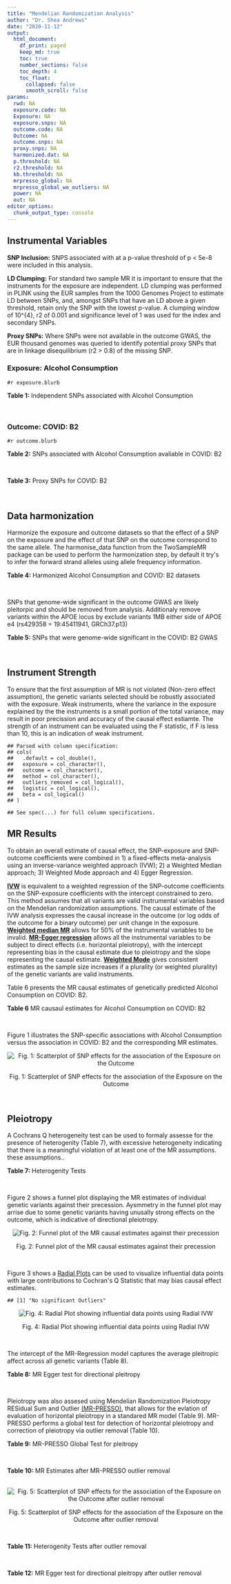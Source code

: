 ```yaml
---
title: "Mendelian Randomization Analysis"
author: "Dr. Shea Andrews"
date: "2020-11-12"
output:
  html_document:
    df_print: paged
    keep_md: true
    toc: true
    number_sections: false
    toc_depth: 4
    toc_float:
      collapsed: false
      smooth_scroll: false
params:
  rwd: NA
  exposure.code: NA
  Exposure: NA
  exposure.snps: NA
  outcome.code: NA
  Outcome: NA
  outcome.snps: NA
  proxy.snps: NA
  harmonized.dat: NA
  p.threshold: NA
  r2.threshold: NA
  kb.threshold: NA
  mrpresso_global: NA
  mrpresso_global_wo_outliers: NA
  power: NA
  out: NA
editor_options:
  chunk_output_type: console
---
```







## Instrumental Variables
**SNP Inclusion:** SNPS associated with at a p-value threshold of p < 5e-8 were included in this analysis.
<br>

**LD Clumping:** For standard two sample MR it is important to ensure that the instruments for the exposure are independent. LD clumping was performed in PLINK using the EUR samples from the 1000 Genomes Project to estimate LD between SNPs, and, amongst SNPs that have an LD above a given threshold, retain only the SNP with the lowest p-value. A clumping window of 10^{4}, r2 of 0.001 and significance level of 1 was used for the index and secondary SNPs.
<br>

**Proxy SNPs:** Where SNPs were not available in the outcome GWAS, the EUR thousand genomes was queried to identify potential proxy SNPs that are in linkage disequilibrium (r2 > 0.8) of the missing SNP.
<br>

### Exposure: Alcohol Consumption
`#r exposure.blurb`
<br>

**Table 1:** Independent SNPs associated with Alcohol Consumption
<div data-pagedtable="false">
  <script data-pagedtable-source type="application/json">
{"columns":[{"label":["SNP"],"name":[1],"type":["chr"],"align":["left"]},{"label":["CHROM"],"name":[2],"type":["dbl"],"align":["right"]},{"label":["POS"],"name":[3],"type":["dbl"],"align":["right"]},{"label":["REF"],"name":[4],"type":["chr"],"align":["left"]},{"label":["ALT"],"name":[5],"type":["chr"],"align":["left"]},{"label":["AF"],"name":[6],"type":["dbl"],"align":["right"]},{"label":["BETA"],"name":[7],"type":["dbl"],"align":["right"]},{"label":["SE"],"name":[8],"type":["dbl"],"align":["right"]},{"label":["Z"],"name":[9],"type":["dbl"],"align":["right"]},{"label":["P"],"name":[10],"type":["dbl"],"align":["right"]},{"label":["N"],"name":[11],"type":["dbl"],"align":["right"]},{"label":["TRAIT"],"name":[12],"type":["chr"],"align":["left"]}],"data":[{"1":"rs10753661","2":"1","3":"165119792","4":"G","5":"A","6":"0.7020","7":"-0.0113","8":"0.00209","9":"-5.406699","10":"4.24e-08","11":"537349","12":"drnkwk"},{"1":"rs28680958","2":"1","3":"173848808","4":"G","5":"A","6":"0.2300","7":"-0.0136","8":"0.00237","9":"-5.738397","10":"9.78e-09","11":"537349","12":"drnkwk"},{"1":"rs1260326","2":"2","3":"27730940","4":"T","5":"C","6":"0.5950","7":"0.0233","8":"0.00196","9":"11.887755","10":"3.33e-33","11":"537349","12":"drnkwk"},{"1":"rs62135521","2":"2","3":"44296002","4":"G","5":"T","6":"0.0378","7":"-0.0272","8":"0.00470","9":"-5.787234","10":"9.91e-09","11":"537349","12":"drnkwk"},{"1":"rs528301","2":"2","3":"45154908","4":"G","5":"A","6":"0.6050","7":"0.0156","8":"0.00195","9":"8.000000","10":"1.25e-15","11":"537349","12":"drnkwk"},{"1":"rs6739804","2":"2","3":"63269604","4":"T","5":"C","6":"0.6600","7":"-0.0129","8":"0.00208","9":"-6.201923","10":"4.72e-10","11":"537349","12":"drnkwk"},{"1":"rs4233567","2":"2","3":"144272376","4":"C","5":"T","6":"0.3400","7":"-0.0130","8":"0.00208","9":"-6.250000","10":"3.83e-10","11":"537349","12":"drnkwk"},{"1":"rs28732378","2":"3","3":"85403892","4":"A","5":"G","6":"0.7290","7":"-0.0163","8":"0.00217","9":"-7.511521","10":"2.24e-14","11":"537349","12":"drnkwk"},{"1":"rs28712821","2":"4","3":"39413780","4":"G","5":"A","6":"0.5940","7":"0.0284","8":"0.00199","9":"14.271357","10":"1.10e-46","11":"537349","12":"drnkwk"},{"1":"rs16854020","2":"4","3":"42117559","4":"G","5":"A","6":"0.1270","7":"0.0180","8":"0.00289","9":"6.228374","10":"4.82e-10","11":"537349","12":"drnkwk"},{"1":"rs1229984","2":"4","3":"100239319","4":"T","5":"C","6":"0.9530","7":"0.2090","8":"0.00673","9":"31.054978","10":"1.60e-203","11":"537349","12":"drnkwk"},{"1":"rs78234152","2":"4","3":"100279889","4":"G","5":"A","6":"0.0986","7":"0.0275","8":"0.00306","9":"8.986928","10":"2.18e-19","11":"537349","12":"drnkwk"},{"1":"rs13107325","2":"4","3":"103188709","4":"C","5":"T","6":"0.0654","7":"-0.0369","8":"0.00395","9":"-9.341772","10":"1.23e-20","11":"537349","12":"drnkwk"},{"1":"rs331939","2":"4","3":"143654889","4":"G","5":"A","6":"0.3390","7":"-0.0118","8":"0.00202","9":"-5.841584","10":"4.50e-09","11":"537349","12":"drnkwk"},{"1":"rs4916723","2":"5","3":"87854395","4":"A","5":"C","6":"0.4040","7":"-0.0115","8":"0.00199","9":"-5.778894","10":"8.07e-09","11":"537349","12":"drnkwk"},{"1":"rs55872084","2":"5","3":"155902003","4":"G","5":"T","6":"0.2180","7":"0.0129","8":"0.00228","9":"5.657895","10":"1.98e-08","11":"537349","12":"drnkwk"},{"1":"rs10085696","2":"7","3":"69783020","4":"A","5":"G","6":"0.2010","7":"-0.0160","8":"0.00249","9":"-6.425703","10":"1.24e-10","11":"537349","12":"drnkwk"},{"1":"rs2299409","2":"7","3":"103812171","4":"G","5":"A","6":"0.4930","7":"-0.0104","8":"0.00192","9":"-5.416667","10":"4.80e-08","11":"537349","12":"drnkwk"},{"1":"rs6951574","2":"7","3":"153489744","4":"T","5":"C","6":"0.4590","7":"0.0135","8":"0.00205","9":"6.585366","10":"4.44e-11","11":"537349","12":"drnkwk"},{"1":"rs28601761","2":"8","3":"126500031","4":"C","5":"G","6":"0.4050","7":"0.0116","8":"0.00201","9":"5.771144","10":"7.60e-09","11":"537349","12":"drnkwk"},{"1":"rs55932213","2":"9","3":"108755622","4":"A","5":"G","6":"0.7010","7":"0.0129","8":"0.00230","9":"5.608696","10":"1.80e-08","11":"537349","12":"drnkwk"},{"1":"rs2049045","2":"11","3":"27694241","4":"G","5":"C","6":"0.1890","7":"-0.0137","8":"0.00251","9":"-5.458167","10":"3.97e-08","11":"537349","12":"drnkwk"},{"1":"rs4752999","2":"11","3":"47428565","4":"C","5":"T","6":"0.3210","7":"-0.0145","8":"0.00207","9":"-7.004831","10":"2.03e-12","11":"537349","12":"drnkwk"},{"1":"rs4309187","2":"11","3":"113412443","4":"A","5":"C","6":"0.6970","7":"0.0149","8":"0.00210","9":"7.095238","10":"1.37e-12","11":"537349","12":"drnkwk"},{"1":"rs17542254","2":"11","3":"113655696","4":"A","5":"G","6":"0.2510","7":"0.0131","8":"0.00214","9":"6.121495","10":"8.96e-10","11":"537349","12":"drnkwk"},{"1":"rs1387766","2":"12","3":"92081800","4":"G","5":"A","6":"0.6220","7":"-0.0108","8":"0.00198","9":"-5.454545","10":"4.79e-08","11":"537349","12":"drnkwk"},{"1":"rs34704785","2":"13","3":"68117681","4":"C","5":"T","6":"0.4120","7":"-0.0114","8":"0.00214","9":"-5.327103","10":"4.52e-08","11":"537349","12":"drnkwk"},{"1":"rs1123285","2":"14","3":"57274519","4":"C","5":"G","6":"0.3390","7":"-0.0127","8":"0.00208","9":"-6.105769","10":"1.36e-09","11":"537349","12":"drnkwk"},{"1":"rs28929474","2":"14","3":"94844947","4":"C","5":"T","6":"0.0154","7":"-0.0477","8":"0.00719","9":"-6.634214","10":"2.39e-11","11":"537349","12":"drnkwk"},{"1":"rs153106","2":"16","3":"28526897","4":"T","5":"C","6":"0.4090","7":"-0.0137","8":"0.00196","9":"-6.989796","10":"3.63e-12","11":"537349","12":"drnkwk"},{"1":"rs79616692","2":"16","3":"72338507","4":"G","5":"C","6":"0.1100","7":"0.0190","8":"0.00315","9":"6.031746","10":"2.38e-09","11":"537349","12":"drnkwk"},{"1":"rs11860773","2":"16","3":"73912503","4":"T","5":"C","6":"0.1760","7":"-0.0155","8":"0.00251","9":"-6.175299","10":"8.35e-10","11":"537349","12":"drnkwk"},{"1":"rs13332432","2":"16","3":"85721809","4":"C","5":"G","6":"0.2960","7":"0.0142","8":"0.00219","9":"6.484018","10":"5.94e-11","11":"537349","12":"drnkwk"},{"1":"rs34121753","2":"17","3":"7733833","4":"A","5":"G","6":"0.5320","7":"0.0112","8":"0.00199","9":"5.628141","10":"1.39e-08","11":"537349","12":"drnkwk"},{"1":"rs76640332","2":"17","3":"44189858","4":"G","5":"A","6":"0.2040","7":"-0.0219","8":"0.00250","9":"-8.760000","10":"1.47e-18","11":"537349","12":"drnkwk"},{"1":"rs838145","2":"19","3":"49248730","4":"G","5":"A","6":"0.5840","7":"-0.0161","8":"0.00198","9":"-8.131313","10":"3.87e-16","11":"537349","12":"drnkwk"},{"1":"rs6106989","2":"20","3":"25027630","4":"G","5":"A","6":"0.6280","7":"0.0113","8":"0.00204","9":"5.539216","10":"3.81e-08","11":"537349","12":"drnkwk"}],"options":{"columns":{"min":{},"max":[10]},"rows":{"min":[10],"max":[10]},"pages":{}}}
  </script>
</div>
<br>

### Outcome: COVID: B2
`#r outcome.blurb`
<br>

**Table 2:** SNPs associated with Alcohol Consumption avaliable in COVID: B2
<div data-pagedtable="false">
  <script data-pagedtable-source type="application/json">
{"columns":[{"label":["SNP"],"name":[1],"type":["chr"],"align":["left"]},{"label":["CHROM"],"name":[2],"type":["dbl"],"align":["right"]},{"label":["POS"],"name":[3],"type":["dbl"],"align":["right"]},{"label":["REF"],"name":[4],"type":["chr"],"align":["left"]},{"label":["ALT"],"name":[5],"type":["chr"],"align":["left"]},{"label":["AF"],"name":[6],"type":["dbl"],"align":["right"]},{"label":["BETA"],"name":[7],"type":["dbl"],"align":["right"]},{"label":["SE"],"name":[8],"type":["dbl"],"align":["right"]},{"label":["Z"],"name":[9],"type":["dbl"],"align":["right"]},{"label":["P"],"name":[10],"type":["dbl"],"align":["right"]},{"label":["N"],"name":[11],"type":["dbl"],"align":["right"]},{"label":["TRAIT"],"name":[12],"type":["chr"],"align":["left"]}],"data":[{"1":"rs10753661","2":"1","3":"165119792","4":"G","5":"A","6":"0.67090","7":"0.01429900","8":"0.028062","9":"0.50955028","10":"0.61040","11":"543388","12":"COVID:_hospitalized_vs._population__eur_wo_ukbb"},{"1":"rs28680958","2":"1","3":"173848808","4":"G","5":"A","6":"0.18820","7":"-0.03982400","8":"0.031238","9":"-1.27485755","10":"0.20240","11":"543388","12":"COVID:_hospitalized_vs._population__eur_wo_ukbb"},{"1":"rs1260326","2":"2","3":"27730940","4":"T","5":"C","6":"0.64950","7":"0.01097700","8":"0.026226","9":"0.41855411","10":"0.67560","11":"542775","12":"COVID:_hospitalized_vs._population__eur_wo_ukbb"},{"1":"rs62135521","2":"2","3":"44296002","4":"G","5":"T","6":"0.04966","7":"-0.08546300","8":"0.066128","9":"-1.29238749","10":"0.19620","11":"542775","12":"COVID:_hospitalized_vs._population__eur_wo_ukbb"},{"1":"rs528301","2":"2","3":"45154908","4":"G","5":"A","6":"0.62230","7":"-0.00534830","8":"0.033030","9":"-0.16192249","10":"0.87140","11":"533332","12":"COVID:_hospitalized_vs._population__eur_wo_ukbb"},{"1":"rs6739804","2":"2","3":"63269604","4":"T","5":"C","6":"0.67780","7":"0.01135000","8":"0.033945","9":"0.33436441","10":"0.73810","11":"533332","12":"COVID:_hospitalized_vs._population__eur_wo_ukbb"},{"1":"rs4233567","2":"2","3":"144272376","4":"C","5":"T","6":"0.34930","7":"-0.00125670","8":"0.035298","9":"-0.03560258","10":"0.97160","11":"533332","12":"COVID:_hospitalized_vs._population__eur_wo_ukbb"},{"1":"rs28732378","2":"3","3":"85403892","4":"A","5":"G","6":"0.74190","7":"0.04087400","8":"0.029218","9":"1.39893217","10":"0.16180","11":"543388","12":"COVID:_hospitalized_vs._population__eur_wo_ukbb"},{"1":"rs28712821","2":"4","3":"39413780","4":"G","5":"A","6":"0.63230","7":"0.03495900","8":"0.033975","9":"1.02896247","10":"0.30350","11":"533332","12":"COVID:_hospitalized_vs._population__eur_wo_ukbb"},{"1":"rs16854020","2":"4","3":"42117559","4":"G","5":"A","6":"0.12050","7":"0.01313000","8":"0.039154","9":"0.33534249","10":"0.73740","11":"543388","12":"COVID:_hospitalized_vs._population__eur_wo_ukbb"},{"1":"rs1229984","2":"4","3":"100239319","4":"T","5":"C","6":"0.98840","7":"0.09293200","8":"0.071095","9":"1.30715240","10":"0.19120","11":"528582","12":"COVID:_hospitalized_vs._population__eur_wo_ukbb"},{"1":"rs78234152","2":"4","3":"100279889","4":"G","5":"A","6":"0.15900","7":"0.02567700","8":"0.044175","9":"0.58125637","10":"0.56110","11":"543388","12":"COVID:_hospitalized_vs._population__eur_wo_ukbb"},{"1":"rs13107325","2":"4","3":"103188709","4":"C","5":"T","6":"0.03034","7":"0.09804400","8":"0.046205","9":"2.12193486","10":"0.03384","11":"268977","12":"COVID:_hospitalized_vs._population__eur_wo_ukbb"},{"1":"rs331939","2":"4","3":"143654889","4":"G","5":"A","6":"0.32550","7":"-0.00027916","8":"0.026773","9":"-0.01042692","10":"0.99170","11":"543388","12":"COVID:_hospitalized_vs._population__eur_wo_ukbb"},{"1":"rs4916723","2":"5","3":"87854395","4":"A","5":"C","6":"0.46490","7":"-0.08620000","8":"0.038899","9":"-2.21599527","10":"0.02669","11":"256305","12":"COVID:_hospitalized_vs._population__eur_wo_ukbb"},{"1":"rs55872084","2":"5","3":"155902003","4":"G","5":"T","6":"0.20340","7":"-0.06647800","8":"0.039825","9":"-1.66925298","10":"0.09507","11":"533332","12":"COVID:_hospitalized_vs._population__eur_wo_ukbb"},{"1":"rs10085696","2":"7","3":"69783020","4":"A","5":"G","6":"0.19800","7":"0.00893980","8":"0.032536","9":"0.27476641","10":"0.78350","11":"543388","12":"COVID:_hospitalized_vs._population__eur_wo_ukbb"},{"1":"rs2299409","2":"7","3":"103812171","4":"G","5":"A","6":"0.52250","7":"0.01294400","8":"0.025989","9":"0.49805687","10":"0.61850","11":"543388","12":"COVID:_hospitalized_vs._population__eur_wo_ukbb"},{"1":"rs28601761","2":"8","3":"126500031","4":"C","5":"G","6":"0.42230","7":"-0.00478610","8":"0.032808","9":"-0.14588210","10":"0.88400","11":"533332","12":"COVID:_hospitalized_vs._population__eur_wo_ukbb"},{"1":"rs55932213","2":"9","3":"108755622","4":"A","5":"G","6":"0.75550","7":"-0.04787400","8":"0.040415","9":"-1.18456019","10":"0.23620","11":"530716","12":"COVID:_hospitalized_vs._population__eur_wo_ukbb"},{"1":"rs2049045","2":"11","3":"27694241","4":"G","5":"C","6":"0.15430","7":"-0.01549000","8":"0.041114","9":"-0.37675731","10":"0.70640","11":"533332","12":"COVID:_hospitalized_vs._population__eur_wo_ukbb"},{"1":"rs4752999","2":"11","3":"47428565","4":"C","5":"T","6":"0.32800","7":"-0.05339600","8":"0.029248","9":"-1.82562910","10":"0.06791","11":"540772","12":"COVID:_hospitalized_vs._population__eur_wo_ukbb"},{"1":"rs4309187","2":"11","3":"113412443","4":"A","5":"C","6":"0.74390","7":"-0.02659800","8":"0.033998","9":"-0.78234014","10":"0.43400","11":"533332","12":"COVID:_hospitalized_vs._population__eur_wo_ukbb"},{"1":"rs17542254","2":"11","3":"113655696","4":"A","5":"G","6":"0.27690","7":"0.03336700","8":"0.029015","9":"1.14999138","10":"0.25020","11":"543388","12":"COVID:_hospitalized_vs._population__eur_wo_ukbb"},{"1":"rs1387766","2":"12","3":"92081800","4":"G","5":"A","6":"0.65330","7":"-0.01665900","8":"0.026881","9":"-0.61973141","10":"0.53540","11":"543388","12":"COVID:_hospitalized_vs._population__eur_wo_ukbb"},{"1":"rs34704785","2":"13","3":"68117681","4":"C","5":"T","6":"0.46860","7":"0.01309500","8":"0.037111","9":"0.35286034","10":"0.72420","11":"256305","12":"COVID:_hospitalized_vs._population__eur_wo_ukbb"},{"1":"rs1123285","2":"14","3":"57274519","4":"C","5":"G","6":"0.34540","7":"0.03449200","8":"0.039211","9":"0.87965112","10":"0.37900","11":"255692","12":"COVID:_hospitalized_vs._population__eur_wo_ukbb"},{"1":"rs28929474","2":"14","3":"94844947","4":"C","5":"T","6":"0.01573","7":"-0.06504100","8":"0.115350","9":"-0.56385782","10":"0.57290","11":"538960","12":"COVID:_hospitalized_vs._population__eur_wo_ukbb"},{"1":"rs153106","2":"16","3":"28526897","4":"T","5":"C","6":"0.45820","7":"0.00952010","8":"0.026414","9":"0.36041872","10":"0.71850","11":"542775","12":"COVID:_hospitalized_vs._population__eur_wo_ukbb"},{"1":"rs79616692","2":"16","3":"72338507","4":"G","5":"C","6":"0.11320","7":"0.01155100","8":"0.050559","9":"0.22846575","10":"0.81930","11":"533332","12":"COVID:_hospitalized_vs._population__eur_wo_ukbb"},{"1":"rs11860773","2":"16","3":"73912503","4":"T","5":"C","6":"0.20720","7":"0.02314400","8":"0.042132","9":"0.54932118","10":"0.58280","11":"533332","12":"COVID:_hospitalized_vs._population__eur_wo_ukbb"},{"1":"rs13332432","2":"16","3":"85721809","4":"C","5":"G","6":"0.27400","7":"-0.01030300","8":"0.036376","9":"-0.28323620","10":"0.77700","11":"533332","12":"COVID:_hospitalized_vs._population__eur_wo_ukbb"},{"1":"rs34121753","2":"17","3":"7733833","4":"A","5":"G","6":"0.55560","7":"0.02735400","8":"0.034798","9":"0.78607966","10":"0.43180","11":"533332","12":"COVID:_hospitalized_vs._population__eur_wo_ukbb"},{"1":"rs76640332","2":"17","3":"44189858","4":"G","5":"A","6":"0.14100","7":"-0.06157200","8":"0.042813","9":"-1.43816131","10":"0.15040","11":"530716","12":"COVID:_hospitalized_vs._population__eur_wo_ukbb"},{"1":"rs838145","2":"19","3":"49248730","4":"G","5":"A","6":"0.57240","7":"0.06742900","8":"0.036254","9":"1.85990511","10":"0.06290","11":"530716","12":"COVID:_hospitalized_vs._population__eur_wo_ukbb"},{"1":"rs6106989","2":"20","3":"25027630","4":"G","5":"A","6":"0.63640","7":"-0.05350200","8":"0.038925","9":"-1.37448940","10":"0.16930","11":"530716","12":"COVID:_hospitalized_vs._population__eur_wo_ukbb"},{"1":"rs6951574","2":"NA","3":"NA","4":"NA","5":"NA","6":"NA","7":"NA","8":"NA","9":"NA","10":"NA","11":"NA","12":"NA"}],"options":{"columns":{"min":{},"max":[10]},"rows":{"min":[10],"max":[10]},"pages":{}}}
  </script>
</div>
<br>

**Table 3:** Proxy SNPs for COVID: B2
<div data-pagedtable="false">
  <script data-pagedtable-source type="application/json">
{"columns":[{"label":["target_snp"],"name":[1],"type":["chr"],"align":["left"]},{"label":["proxy_snp"],"name":[2],"type":["chr"],"align":["left"]},{"label":["ld.r2"],"name":[3],"type":["dbl"],"align":["right"]},{"label":["Dprime"],"name":[4],"type":["dbl"],"align":["right"]},{"label":["PHASE"],"name":[5],"type":["chr"],"align":["left"]},{"label":["X12"],"name":[6],"type":["lgl"],"align":["right"]},{"label":["CHROM"],"name":[7],"type":["dbl"],"align":["right"]},{"label":["POS"],"name":[8],"type":["dbl"],"align":["right"]},{"label":["REF.proxy"],"name":[9],"type":["chr"],"align":["left"]},{"label":["ALT.proxy"],"name":[10],"type":["chr"],"align":["left"]},{"label":["AF"],"name":[11],"type":["dbl"],"align":["right"]},{"label":["BETA"],"name":[12],"type":["dbl"],"align":["right"]},{"label":["SE"],"name":[13],"type":["dbl"],"align":["right"]},{"label":["Z"],"name":[14],"type":["dbl"],"align":["right"]},{"label":["P"],"name":[15],"type":["dbl"],"align":["right"]},{"label":["N"],"name":[16],"type":["dbl"],"align":["right"]},{"label":["TRAIT"],"name":[17],"type":["chr"],"align":["left"]},{"label":["ref"],"name":[18],"type":["chr"],"align":["left"]},{"label":["ref.proxy"],"name":[19],"type":["chr"],"align":["left"]},{"label":["alt"],"name":[20],"type":["lgl"],"align":["right"]},{"label":["alt.proxy"],"name":[21],"type":["chr"],"align":["left"]},{"label":["ALT"],"name":[22],"type":["chr"],"align":["left"]},{"label":["REF"],"name":[23],"type":["lgl"],"align":["right"]},{"label":["proxy.outcome"],"name":[24],"type":["lgl"],"align":["right"]}],"data":[{"1":"rs6951574","2":"rs2622238","3":"0.945407","4":"1","5":"CG/TA","6":"NA","7":"7","8":"153488760","9":"A","10":"G","11":"0.443","12":"-0.01522","13":"0.040328","14":"-0.3774053","15":"0.7059","16":"530103","17":"COVID:_hospitalized_vs._population__eur_wo_ukbb","18":"C","19":"G","20":"TRUE","21":"A","22":"C","23":"TRUE","24":"TRUE"}],"options":{"columns":{"min":{},"max":[10]},"rows":{"min":[10],"max":[10]},"pages":{}}}
  </script>
</div>
<br>

## Data harmonization
Harmonize the exposure and outcome datasets so that the effect of a SNP on the exposure and the effect of that SNP on the outcome correspond to the same allele. The harmonise_data function from the TwoSampleMR package can be used to perform the harmonization step, by default it try's to infer the forward strand alleles using allele frequency information.
<br>

**Table 4:** Harmonized Alcohol Consumption and COVID: B2 datasets
<div data-pagedtable="false">
  <script data-pagedtable-source type="application/json">
{"columns":[{"label":["SNP"],"name":[1],"type":["chr"],"align":["left"]},{"label":["effect_allele.exposure"],"name":[2],"type":["chr"],"align":["left"]},{"label":["other_allele.exposure"],"name":[3],"type":["chr"],"align":["left"]},{"label":["effect_allele.outcome"],"name":[4],"type":["chr"],"align":["left"]},{"label":["other_allele.outcome"],"name":[5],"type":["chr"],"align":["left"]},{"label":["beta.exposure"],"name":[6],"type":["dbl"],"align":["right"]},{"label":["beta.outcome"],"name":[7],"type":["dbl"],"align":["right"]},{"label":["eaf.exposure"],"name":[8],"type":["dbl"],"align":["right"]},{"label":["eaf.outcome"],"name":[9],"type":["dbl"],"align":["right"]},{"label":["remove"],"name":[10],"type":["lgl"],"align":["right"]},{"label":["palindromic"],"name":[11],"type":["lgl"],"align":["right"]},{"label":["ambiguous"],"name":[12],"type":["lgl"],"align":["right"]},{"label":["id.outcome"],"name":[13],"type":["chr"],"align":["left"]},{"label":["chr.outcome"],"name":[14],"type":["dbl"],"align":["right"]},{"label":["pos.outcome"],"name":[15],"type":["dbl"],"align":["right"]},{"label":["se.outcome"],"name":[16],"type":["dbl"],"align":["right"]},{"label":["z.outcome"],"name":[17],"type":["dbl"],"align":["right"]},{"label":["pval.outcome"],"name":[18],"type":["dbl"],"align":["right"]},{"label":["samplesize.outcome"],"name":[19],"type":["dbl"],"align":["right"]},{"label":["outcome"],"name":[20],"type":["chr"],"align":["left"]},{"label":["mr_keep.outcome"],"name":[21],"type":["lgl"],"align":["right"]},{"label":["pval_origin.outcome"],"name":[22],"type":["chr"],"align":["left"]},{"label":["chr.exposure"],"name":[23],"type":["dbl"],"align":["right"]},{"label":["pos.exposure"],"name":[24],"type":["dbl"],"align":["right"]},{"label":["se.exposure"],"name":[25],"type":["dbl"],"align":["right"]},{"label":["z.exposure"],"name":[26],"type":["dbl"],"align":["right"]},{"label":["pval.exposure"],"name":[27],"type":["dbl"],"align":["right"]},{"label":["samplesize.exposure"],"name":[28],"type":["dbl"],"align":["right"]},{"label":["exposure"],"name":[29],"type":["chr"],"align":["left"]},{"label":["mr_keep.exposure"],"name":[30],"type":["lgl"],"align":["right"]},{"label":["pval_origin.exposure"],"name":[31],"type":["chr"],"align":["left"]},{"label":["id.exposure"],"name":[32],"type":["chr"],"align":["left"]},{"label":["action"],"name":[33],"type":["dbl"],"align":["right"]},{"label":["mr_keep"],"name":[34],"type":["lgl"],"align":["right"]},{"label":["pt"],"name":[35],"type":["dbl"],"align":["right"]},{"label":["pleitropy_keep"],"name":[36],"type":["lgl"],"align":["right"]},{"label":["mrpresso_RSSobs"],"name":[37],"type":["lgl"],"align":["right"]},{"label":["mrpresso_pval"],"name":[38],"type":["lgl"],"align":["right"]},{"label":["mrpresso_keep"],"name":[39],"type":["lgl"],"align":["right"]}],"data":[{"1":"rs10085696","2":"G","3":"A","4":"G","5":"A","6":"-0.0160","7":"0.00893980","8":"0.2010","9":"0.19800","10":"FALSE","11":"FALSE","12":"FALSE","13":"2nWit8","14":"7","15":"69783020","16":"0.032536","17":"0.27476641","18":"0.78350","19":"543388","20":"covidhgi2020anaB2v4eurwoukbb","21":"TRUE","22":"reported","23":"7","24":"69783020","25":"0.00249","26":"-6.425703","27":"1.24e-10","28":"537349","29":"Liu2019drnkwk","30":"TRUE","31":"reported","32":"WHSNmM","33":"2","34":"TRUE","35":"5e-08","36":"TRUE","37":"NA","38":"NA","39":"TRUE"},{"1":"rs10753661","2":"A","3":"G","4":"A","5":"G","6":"-0.0113","7":"0.01429900","8":"0.7020","9":"0.67090","10":"FALSE","11":"FALSE","12":"FALSE","13":"2nWit8","14":"1","15":"165119792","16":"0.028062","17":"0.50955028","18":"0.61040","19":"543388","20":"covidhgi2020anaB2v4eurwoukbb","21":"TRUE","22":"reported","23":"1","24":"165119792","25":"0.00209","26":"-5.406699","27":"4.24e-08","28":"537349","29":"Liu2019drnkwk","30":"TRUE","31":"reported","32":"WHSNmM","33":"2","34":"TRUE","35":"5e-08","36":"TRUE","37":"NA","38":"NA","39":"TRUE"},{"1":"rs1123285","2":"G","3":"C","4":"G","5":"C","6":"-0.0127","7":"0.03449200","8":"0.3390","9":"0.34540","10":"FALSE","11":"TRUE","12":"FALSE","13":"2nWit8","14":"14","15":"57274519","16":"0.039211","17":"0.87965112","18":"0.37900","19":"255692","20":"covidhgi2020anaB2v4eurwoukbb","21":"TRUE","22":"reported","23":"14","24":"57274519","25":"0.00208","26":"-6.105769","27":"1.36e-09","28":"537349","29":"Liu2019drnkwk","30":"TRUE","31":"reported","32":"WHSNmM","33":"2","34":"TRUE","35":"5e-08","36":"TRUE","37":"NA","38":"NA","39":"TRUE"},{"1":"rs11860773","2":"C","3":"T","4":"C","5":"T","6":"-0.0155","7":"0.02314400","8":"0.1760","9":"0.20720","10":"FALSE","11":"FALSE","12":"FALSE","13":"2nWit8","14":"16","15":"73912503","16":"0.042132","17":"0.54932118","18":"0.58280","19":"533332","20":"covidhgi2020anaB2v4eurwoukbb","21":"TRUE","22":"reported","23":"16","24":"73912503","25":"0.00251","26":"-6.175299","27":"8.35e-10","28":"537349","29":"Liu2019drnkwk","30":"TRUE","31":"reported","32":"WHSNmM","33":"2","34":"TRUE","35":"5e-08","36":"TRUE","37":"NA","38":"NA","39":"TRUE"},{"1":"rs1229984","2":"C","3":"T","4":"C","5":"T","6":"0.2090","7":"0.09293200","8":"0.9530","9":"0.98840","10":"FALSE","11":"FALSE","12":"FALSE","13":"2nWit8","14":"4","15":"100239319","16":"0.071095","17":"1.30715240","18":"0.19120","19":"528582","20":"covidhgi2020anaB2v4eurwoukbb","21":"TRUE","22":"reported","23":"4","24":"100239319","25":"0.00673","26":"31.054978","27":"1.00e-200","28":"537349","29":"Liu2019drnkwk","30":"TRUE","31":"reported","32":"WHSNmM","33":"2","34":"TRUE","35":"5e-08","36":"TRUE","37":"NA","38":"NA","39":"TRUE"},{"1":"rs1260326","2":"C","3":"T","4":"C","5":"T","6":"0.0233","7":"0.01097700","8":"0.5950","9":"0.64950","10":"FALSE","11":"FALSE","12":"FALSE","13":"2nWit8","14":"2","15":"27730940","16":"0.026226","17":"0.41855411","18":"0.67560","19":"542775","20":"covidhgi2020anaB2v4eurwoukbb","21":"TRUE","22":"reported","23":"2","24":"27730940","25":"0.00196","26":"11.887755","27":"3.33e-33","28":"537349","29":"Liu2019drnkwk","30":"TRUE","31":"reported","32":"WHSNmM","33":"2","34":"TRUE","35":"5e-08","36":"TRUE","37":"NA","38":"NA","39":"TRUE"},{"1":"rs13107325","2":"T","3":"C","4":"T","5":"C","6":"-0.0369","7":"0.09804400","8":"0.0654","9":"0.03034","10":"FALSE","11":"FALSE","12":"FALSE","13":"2nWit8","14":"4","15":"103188709","16":"0.046205","17":"2.12193486","18":"0.03384","19":"268977","20":"covidhgi2020anaB2v4eurwoukbb","21":"TRUE","22":"reported","23":"4","24":"103188709","25":"0.00395","26":"-9.341772","27":"1.23e-20","28":"537349","29":"Liu2019drnkwk","30":"TRUE","31":"reported","32":"WHSNmM","33":"2","34":"TRUE","35":"5e-08","36":"TRUE","37":"NA","38":"NA","39":"TRUE"},{"1":"rs13332432","2":"G","3":"C","4":"G","5":"C","6":"0.0142","7":"-0.01030300","8":"0.2960","9":"0.27400","10":"FALSE","11":"TRUE","12":"FALSE","13":"2nWit8","14":"16","15":"85721809","16":"0.036376","17":"-0.28323620","18":"0.77700","19":"533332","20":"covidhgi2020anaB2v4eurwoukbb","21":"TRUE","22":"reported","23":"16","24":"85721809","25":"0.00219","26":"6.484018","27":"5.94e-11","28":"537349","29":"Liu2019drnkwk","30":"TRUE","31":"reported","32":"WHSNmM","33":"2","34":"TRUE","35":"5e-08","36":"TRUE","37":"NA","38":"NA","39":"TRUE"},{"1":"rs1387766","2":"A","3":"G","4":"A","5":"G","6":"-0.0108","7":"-0.01665900","8":"0.6220","9":"0.65330","10":"FALSE","11":"FALSE","12":"FALSE","13":"2nWit8","14":"12","15":"92081800","16":"0.026881","17":"-0.61973141","18":"0.53540","19":"543388","20":"covidhgi2020anaB2v4eurwoukbb","21":"TRUE","22":"reported","23":"12","24":"92081800","25":"0.00198","26":"-5.454545","27":"4.79e-08","28":"537349","29":"Liu2019drnkwk","30":"TRUE","31":"reported","32":"WHSNmM","33":"2","34":"TRUE","35":"5e-08","36":"TRUE","37":"NA","38":"NA","39":"TRUE"},{"1":"rs153106","2":"C","3":"T","4":"C","5":"T","6":"-0.0137","7":"0.00952010","8":"0.4090","9":"0.45820","10":"FALSE","11":"FALSE","12":"FALSE","13":"2nWit8","14":"16","15":"28526897","16":"0.026414","17":"0.36041872","18":"0.71850","19":"542775","20":"covidhgi2020anaB2v4eurwoukbb","21":"TRUE","22":"reported","23":"16","24":"28526897","25":"0.00196","26":"-6.989796","27":"3.63e-12","28":"537349","29":"Liu2019drnkwk","30":"TRUE","31":"reported","32":"WHSNmM","33":"2","34":"TRUE","35":"5e-08","36":"TRUE","37":"NA","38":"NA","39":"TRUE"},{"1":"rs16854020","2":"A","3":"G","4":"A","5":"G","6":"0.0180","7":"0.01313000","8":"0.1270","9":"0.12050","10":"FALSE","11":"FALSE","12":"FALSE","13":"2nWit8","14":"4","15":"42117559","16":"0.039154","17":"0.33534249","18":"0.73740","19":"543388","20":"covidhgi2020anaB2v4eurwoukbb","21":"TRUE","22":"reported","23":"4","24":"42117559","25":"0.00289","26":"6.228374","27":"4.82e-10","28":"537349","29":"Liu2019drnkwk","30":"TRUE","31":"reported","32":"WHSNmM","33":"2","34":"TRUE","35":"5e-08","36":"TRUE","37":"NA","38":"NA","39":"TRUE"},{"1":"rs17542254","2":"G","3":"A","4":"G","5":"A","6":"0.0131","7":"0.03336700","8":"0.2510","9":"0.27690","10":"FALSE","11":"FALSE","12":"FALSE","13":"2nWit8","14":"11","15":"113655696","16":"0.029015","17":"1.14999138","18":"0.25020","19":"543388","20":"covidhgi2020anaB2v4eurwoukbb","21":"TRUE","22":"reported","23":"11","24":"113655696","25":"0.00214","26":"6.121495","27":"8.96e-10","28":"537349","29":"Liu2019drnkwk","30":"TRUE","31":"reported","32":"WHSNmM","33":"2","34":"TRUE","35":"5e-08","36":"TRUE","37":"NA","38":"NA","39":"TRUE"},{"1":"rs2049045","2":"C","3":"G","4":"C","5":"G","6":"-0.0137","7":"-0.01549000","8":"0.1890","9":"0.15430","10":"FALSE","11":"TRUE","12":"FALSE","13":"2nWit8","14":"11","15":"27694241","16":"0.041114","17":"-0.37675731","18":"0.70640","19":"533332","20":"covidhgi2020anaB2v4eurwoukbb","21":"TRUE","22":"reported","23":"11","24":"27694241","25":"0.00251","26":"-5.458167","27":"3.97e-08","28":"537349","29":"Liu2019drnkwk","30":"TRUE","31":"reported","32":"WHSNmM","33":"2","34":"TRUE","35":"5e-08","36":"TRUE","37":"NA","38":"NA","39":"TRUE"},{"1":"rs2299409","2":"A","3":"G","4":"A","5":"G","6":"-0.0104","7":"0.01294400","8":"0.4930","9":"0.52250","10":"FALSE","11":"FALSE","12":"FALSE","13":"2nWit8","14":"7","15":"103812171","16":"0.025989","17":"0.49805687","18":"0.61850","19":"543388","20":"covidhgi2020anaB2v4eurwoukbb","21":"TRUE","22":"reported","23":"7","24":"103812171","25":"0.00192","26":"-5.416667","27":"4.80e-08","28":"537349","29":"Liu2019drnkwk","30":"TRUE","31":"reported","32":"WHSNmM","33":"2","34":"TRUE","35":"5e-08","36":"TRUE","37":"NA","38":"NA","39":"TRUE"},{"1":"rs28601761","2":"G","3":"C","4":"G","5":"C","6":"0.0116","7":"-0.00478610","8":"0.4050","9":"0.42230","10":"FALSE","11":"TRUE","12":"TRUE","13":"2nWit8","14":"8","15":"126500031","16":"0.032808","17":"-0.14588210","18":"0.88400","19":"533332","20":"covidhgi2020anaB2v4eurwoukbb","21":"TRUE","22":"reported","23":"8","24":"126500031","25":"0.00201","26":"5.771144","27":"7.60e-09","28":"537349","29":"Liu2019drnkwk","30":"TRUE","31":"reported","32":"WHSNmM","33":"2","34":"FALSE","35":"5e-08","36":"TRUE","37":"NA","38":"NA","39":"NA"},{"1":"rs28680958","2":"A","3":"G","4":"A","5":"G","6":"-0.0136","7":"-0.03982400","8":"0.2300","9":"0.18820","10":"FALSE","11":"FALSE","12":"FALSE","13":"2nWit8","14":"1","15":"173848808","16":"0.031238","17":"-1.27485755","18":"0.20240","19":"543388","20":"covidhgi2020anaB2v4eurwoukbb","21":"TRUE","22":"reported","23":"1","24":"173848808","25":"0.00237","26":"-5.738397","27":"9.78e-09","28":"537349","29":"Liu2019drnkwk","30":"TRUE","31":"reported","32":"WHSNmM","33":"2","34":"TRUE","35":"5e-08","36":"TRUE","37":"NA","38":"NA","39":"TRUE"},{"1":"rs28712821","2":"A","3":"G","4":"A","5":"G","6":"0.0284","7":"0.03495900","8":"0.5940","9":"0.63230","10":"FALSE","11":"FALSE","12":"FALSE","13":"2nWit8","14":"4","15":"39413780","16":"0.033975","17":"1.02896247","18":"0.30350","19":"533332","20":"covidhgi2020anaB2v4eurwoukbb","21":"TRUE","22":"reported","23":"4","24":"39413780","25":"0.00199","26":"14.271357","27":"1.10e-46","28":"537349","29":"Liu2019drnkwk","30":"TRUE","31":"reported","32":"WHSNmM","33":"2","34":"TRUE","35":"5e-08","36":"TRUE","37":"NA","38":"NA","39":"TRUE"},{"1":"rs28732378","2":"G","3":"A","4":"G","5":"A","6":"-0.0163","7":"0.04087400","8":"0.7290","9":"0.74190","10":"FALSE","11":"FALSE","12":"FALSE","13":"2nWit8","14":"3","15":"85403892","16":"0.029218","17":"1.39893217","18":"0.16180","19":"543388","20":"covidhgi2020anaB2v4eurwoukbb","21":"TRUE","22":"reported","23":"3","24":"85403892","25":"0.00217","26":"-7.511521","27":"2.24e-14","28":"537349","29":"Liu2019drnkwk","30":"TRUE","31":"reported","32":"WHSNmM","33":"2","34":"TRUE","35":"5e-08","36":"TRUE","37":"NA","38":"NA","39":"TRUE"},{"1":"rs28929474","2":"T","3":"C","4":"T","5":"C","6":"-0.0477","7":"-0.06504100","8":"0.0154","9":"0.01573","10":"FALSE","11":"FALSE","12":"FALSE","13":"2nWit8","14":"14","15":"94844947","16":"0.115350","17":"-0.56385782","18":"0.57290","19":"538960","20":"covidhgi2020anaB2v4eurwoukbb","21":"TRUE","22":"reported","23":"14","24":"94844947","25":"0.00719","26":"-6.634214","27":"2.39e-11","28":"537349","29":"Liu2019drnkwk","30":"TRUE","31":"reported","32":"WHSNmM","33":"2","34":"TRUE","35":"5e-08","36":"TRUE","37":"NA","38":"NA","39":"TRUE"},{"1":"rs331939","2":"A","3":"G","4":"A","5":"G","6":"-0.0118","7":"-0.00027916","8":"0.3390","9":"0.32550","10":"FALSE","11":"FALSE","12":"FALSE","13":"2nWit8","14":"4","15":"143654889","16":"0.026773","17":"-0.01042692","18":"0.99170","19":"543388","20":"covidhgi2020anaB2v4eurwoukbb","21":"TRUE","22":"reported","23":"4","24":"143654889","25":"0.00202","26":"-5.841584","27":"4.50e-09","28":"537349","29":"Liu2019drnkwk","30":"TRUE","31":"reported","32":"WHSNmM","33":"2","34":"TRUE","35":"5e-08","36":"TRUE","37":"NA","38":"NA","39":"TRUE"},{"1":"rs34121753","2":"G","3":"A","4":"G","5":"A","6":"0.0112","7":"0.02735400","8":"0.5320","9":"0.55560","10":"FALSE","11":"FALSE","12":"FALSE","13":"2nWit8","14":"17","15":"7733833","16":"0.034798","17":"0.78607966","18":"0.43180","19":"533332","20":"covidhgi2020anaB2v4eurwoukbb","21":"TRUE","22":"reported","23":"17","24":"7733833","25":"0.00199","26":"5.628141","27":"1.39e-08","28":"537349","29":"Liu2019drnkwk","30":"TRUE","31":"reported","32":"WHSNmM","33":"2","34":"TRUE","35":"5e-08","36":"TRUE","37":"NA","38":"NA","39":"TRUE"},{"1":"rs34704785","2":"T","3":"C","4":"T","5":"C","6":"-0.0114","7":"0.01309500","8":"0.4120","9":"0.46860","10":"FALSE","11":"FALSE","12":"FALSE","13":"2nWit8","14":"13","15":"68117681","16":"0.037111","17":"0.35286034","18":"0.72420","19":"256305","20":"covidhgi2020anaB2v4eurwoukbb","21":"TRUE","22":"reported","23":"13","24":"68117681","25":"0.00214","26":"-5.327103","27":"4.52e-08","28":"537349","29":"Liu2019drnkwk","30":"TRUE","31":"reported","32":"WHSNmM","33":"2","34":"TRUE","35":"5e-08","36":"TRUE","37":"NA","38":"NA","39":"TRUE"},{"1":"rs4233567","2":"T","3":"C","4":"T","5":"C","6":"-0.0130","7":"-0.00125670","8":"0.3400","9":"0.34930","10":"FALSE","11":"FALSE","12":"FALSE","13":"2nWit8","14":"2","15":"144272376","16":"0.035298","17":"-0.03560258","18":"0.97160","19":"533332","20":"covidhgi2020anaB2v4eurwoukbb","21":"TRUE","22":"reported","23":"2","24":"144272376","25":"0.00208","26":"-6.250000","27":"3.83e-10","28":"537349","29":"Liu2019drnkwk","30":"TRUE","31":"reported","32":"WHSNmM","33":"2","34":"TRUE","35":"5e-08","36":"TRUE","37":"NA","38":"NA","39":"TRUE"},{"1":"rs4309187","2":"C","3":"A","4":"C","5":"A","6":"0.0149","7":"-0.02659800","8":"0.6970","9":"0.74390","10":"FALSE","11":"FALSE","12":"FALSE","13":"2nWit8","14":"11","15":"113412443","16":"0.033998","17":"-0.78234014","18":"0.43400","19":"533332","20":"covidhgi2020anaB2v4eurwoukbb","21":"TRUE","22":"reported","23":"11","24":"113412443","25":"0.00210","26":"7.095238","27":"1.37e-12","28":"537349","29":"Liu2019drnkwk","30":"TRUE","31":"reported","32":"WHSNmM","33":"2","34":"TRUE","35":"5e-08","36":"TRUE","37":"NA","38":"NA","39":"TRUE"},{"1":"rs4752999","2":"T","3":"C","4":"T","5":"C","6":"-0.0145","7":"-0.05339600","8":"0.3210","9":"0.32800","10":"FALSE","11":"FALSE","12":"FALSE","13":"2nWit8","14":"11","15":"47428565","16":"0.029248","17":"-1.82562910","18":"0.06791","19":"540772","20":"covidhgi2020anaB2v4eurwoukbb","21":"TRUE","22":"reported","23":"11","24":"47428565","25":"0.00207","26":"-7.004831","27":"2.03e-12","28":"537349","29":"Liu2019drnkwk","30":"TRUE","31":"reported","32":"WHSNmM","33":"2","34":"TRUE","35":"5e-08","36":"TRUE","37":"NA","38":"NA","39":"TRUE"},{"1":"rs4916723","2":"C","3":"A","4":"C","5":"A","6":"-0.0115","7":"-0.08620000","8":"0.4040","9":"0.46490","10":"FALSE","11":"FALSE","12":"FALSE","13":"2nWit8","14":"5","15":"87854395","16":"0.038899","17":"-2.21599527","18":"0.02669","19":"256305","20":"covidhgi2020anaB2v4eurwoukbb","21":"TRUE","22":"reported","23":"5","24":"87854395","25":"0.00199","26":"-5.778894","27":"8.07e-09","28":"537349","29":"Liu2019drnkwk","30":"TRUE","31":"reported","32":"WHSNmM","33":"2","34":"TRUE","35":"5e-08","36":"TRUE","37":"NA","38":"NA","39":"TRUE"},{"1":"rs528301","2":"A","3":"G","4":"A","5":"G","6":"0.0156","7":"-0.00534830","8":"0.6050","9":"0.62230","10":"FALSE","11":"FALSE","12":"FALSE","13":"2nWit8","14":"2","15":"45154908","16":"0.033030","17":"-0.16192249","18":"0.87140","19":"533332","20":"covidhgi2020anaB2v4eurwoukbb","21":"TRUE","22":"reported","23":"2","24":"45154908","25":"0.00195","26":"8.000000","27":"1.25e-15","28":"537349","29":"Liu2019drnkwk","30":"TRUE","31":"reported","32":"WHSNmM","33":"2","34":"TRUE","35":"5e-08","36":"TRUE","37":"NA","38":"NA","39":"TRUE"},{"1":"rs55872084","2":"T","3":"G","4":"T","5":"G","6":"0.0129","7":"-0.06647800","8":"0.2180","9":"0.20340","10":"FALSE","11":"FALSE","12":"FALSE","13":"2nWit8","14":"5","15":"155902003","16":"0.039825","17":"-1.66925298","18":"0.09507","19":"533332","20":"covidhgi2020anaB2v4eurwoukbb","21":"TRUE","22":"reported","23":"5","24":"155902003","25":"0.00228","26":"5.657895","27":"1.98e-08","28":"537349","29":"Liu2019drnkwk","30":"TRUE","31":"reported","32":"WHSNmM","33":"2","34":"TRUE","35":"5e-08","36":"TRUE","37":"NA","38":"NA","39":"TRUE"},{"1":"rs55932213","2":"G","3":"A","4":"G","5":"A","6":"0.0129","7":"-0.04787400","8":"0.7010","9":"0.75550","10":"FALSE","11":"FALSE","12":"FALSE","13":"2nWit8","14":"9","15":"108755622","16":"0.040415","17":"-1.18456019","18":"0.23620","19":"530716","20":"covidhgi2020anaB2v4eurwoukbb","21":"TRUE","22":"reported","23":"9","24":"108755622","25":"0.00230","26":"5.608696","27":"1.80e-08","28":"537349","29":"Liu2019drnkwk","30":"TRUE","31":"reported","32":"WHSNmM","33":"2","34":"TRUE","35":"5e-08","36":"TRUE","37":"NA","38":"NA","39":"TRUE"},{"1":"rs6106989","2":"A","3":"G","4":"A","5":"G","6":"0.0113","7":"-0.05350200","8":"0.6280","9":"0.63640","10":"FALSE","11":"FALSE","12":"FALSE","13":"2nWit8","14":"20","15":"25027630","16":"0.038925","17":"-1.37448940","18":"0.16930","19":"530716","20":"covidhgi2020anaB2v4eurwoukbb","21":"TRUE","22":"reported","23":"20","24":"25027630","25":"0.00204","26":"5.539216","27":"3.81e-08","28":"537349","29":"Liu2019drnkwk","30":"TRUE","31":"reported","32":"WHSNmM","33":"2","34":"TRUE","35":"5e-08","36":"TRUE","37":"NA","38":"NA","39":"TRUE"},{"1":"rs62135521","2":"T","3":"G","4":"T","5":"G","6":"-0.0272","7":"-0.08546300","8":"0.0378","9":"0.04966","10":"FALSE","11":"FALSE","12":"FALSE","13":"2nWit8","14":"2","15":"44296002","16":"0.066128","17":"-1.29238749","18":"0.19620","19":"542775","20":"covidhgi2020anaB2v4eurwoukbb","21":"TRUE","22":"reported","23":"2","24":"44296002","25":"0.00470","26":"-5.787234","27":"9.91e-09","28":"537349","29":"Liu2019drnkwk","30":"TRUE","31":"reported","32":"WHSNmM","33":"2","34":"TRUE","35":"5e-08","36":"TRUE","37":"NA","38":"NA","39":"TRUE"},{"1":"rs6739804","2":"C","3":"T","4":"C","5":"T","6":"-0.0129","7":"0.01135000","8":"0.6600","9":"0.67780","10":"FALSE","11":"FALSE","12":"FALSE","13":"2nWit8","14":"2","15":"63269604","16":"0.033945","17":"0.33436441","18":"0.73810","19":"533332","20":"covidhgi2020anaB2v4eurwoukbb","21":"TRUE","22":"reported","23":"2","24":"63269604","25":"0.00208","26":"-6.201923","27":"4.72e-10","28":"537349","29":"Liu2019drnkwk","30":"TRUE","31":"reported","32":"WHSNmM","33":"2","34":"TRUE","35":"5e-08","36":"TRUE","37":"NA","38":"NA","39":"TRUE"},{"1":"rs6951574","2":"C","3":"T","4":"C","5":"T","6":"0.0135","7":"-0.01522000","8":"0.4590","9":"0.44300","10":"FALSE","11":"FALSE","12":"FALSE","13":"2nWit8","14":"7","15":"153488760","16":"0.040328","17":"-0.37740528","18":"0.70590","19":"530103","20":"covidhgi2020anaB2v4eurwoukbb","21":"TRUE","22":"reported","23":"7","24":"153489744","25":"0.00205","26":"6.585366","27":"4.44e-11","28":"537349","29":"Liu2019drnkwk","30":"TRUE","31":"reported","32":"WHSNmM","33":"2","34":"TRUE","35":"5e-08","36":"TRUE","37":"NA","38":"NA","39":"TRUE"},{"1":"rs76640332","2":"A","3":"G","4":"A","5":"G","6":"-0.0219","7":"-0.06157200","8":"0.2040","9":"0.14100","10":"FALSE","11":"FALSE","12":"FALSE","13":"2nWit8","14":"17","15":"44189858","16":"0.042813","17":"-1.43816131","18":"0.15040","19":"530716","20":"covidhgi2020anaB2v4eurwoukbb","21":"TRUE","22":"reported","23":"17","24":"44189858","25":"0.00250","26":"-8.760000","27":"1.47e-18","28":"537349","29":"Liu2019drnkwk","30":"TRUE","31":"reported","32":"WHSNmM","33":"2","34":"TRUE","35":"5e-08","36":"TRUE","37":"NA","38":"NA","39":"TRUE"},{"1":"rs78234152","2":"A","3":"G","4":"A","5":"G","6":"0.0275","7":"0.02567700","8":"0.0986","9":"0.15900","10":"FALSE","11":"FALSE","12":"FALSE","13":"2nWit8","14":"4","15":"100279889","16":"0.044175","17":"0.58125637","18":"0.56110","19":"543388","20":"covidhgi2020anaB2v4eurwoukbb","21":"TRUE","22":"reported","23":"4","24":"100279889","25":"0.00306","26":"8.986928","27":"2.18e-19","28":"537349","29":"Liu2019drnkwk","30":"TRUE","31":"reported","32":"WHSNmM","33":"2","34":"TRUE","35":"5e-08","36":"TRUE","37":"NA","38":"NA","39":"TRUE"},{"1":"rs79616692","2":"C","3":"G","4":"C","5":"G","6":"0.0190","7":"0.01155100","8":"0.1100","9":"0.11320","10":"FALSE","11":"TRUE","12":"FALSE","13":"2nWit8","14":"16","15":"72338507","16":"0.050559","17":"0.22846575","18":"0.81930","19":"533332","20":"covidhgi2020anaB2v4eurwoukbb","21":"TRUE","22":"reported","23":"16","24":"72338507","25":"0.00315","26":"6.031746","27":"2.38e-09","28":"537349","29":"Liu2019drnkwk","30":"TRUE","31":"reported","32":"WHSNmM","33":"2","34":"TRUE","35":"5e-08","36":"TRUE","37":"NA","38":"NA","39":"TRUE"},{"1":"rs838145","2":"A","3":"G","4":"A","5":"G","6":"-0.0161","7":"0.06742900","8":"0.5840","9":"0.57240","10":"FALSE","11":"FALSE","12":"FALSE","13":"2nWit8","14":"19","15":"49248730","16":"0.036254","17":"1.85990511","18":"0.06290","19":"530716","20":"covidhgi2020anaB2v4eurwoukbb","21":"TRUE","22":"reported","23":"19","24":"49248730","25":"0.00198","26":"-8.131313","27":"3.87e-16","28":"537349","29":"Liu2019drnkwk","30":"TRUE","31":"reported","32":"WHSNmM","33":"2","34":"TRUE","35":"5e-08","36":"TRUE","37":"NA","38":"NA","39":"TRUE"}],"options":{"columns":{"min":{},"max":[10]},"rows":{"min":[10],"max":[10]},"pages":{}}}
  </script>
</div>
<br>

SNPs that genome-wide significant in the outcome GWAS are likely pleitorpic and should be removed from analysis. Additionaly remove variants within the APOE locus by exclude variants 1MB either side of APOE e4 (rs429358 = 19:45411941, GRCh37.p13)
<br>


**Table 5:** SNPs that were genome-wide significant in the COVID: B2 GWAS
<div data-pagedtable="false">
  <script data-pagedtable-source type="application/json">
{"columns":[{"label":["SNP"],"name":[1],"type":["chr"],"align":["left"]},{"label":["chr.outcome"],"name":[2],"type":["dbl"],"align":["right"]},{"label":["pos.outcome"],"name":[3],"type":["dbl"],"align":["right"]},{"label":["pval.exposure"],"name":[4],"type":["dbl"],"align":["right"]},{"label":["pval.outcome"],"name":[5],"type":["dbl"],"align":["right"]}],"data":[],"options":{"columns":{"min":{},"max":[10]},"rows":{"min":[10],"max":[10]},"pages":{}}}
  </script>
</div>
<br>


## Instrument Strength
To ensure that the first assumption of MR is not violated (Non-zero effect assumption), the genetic variants selected should be robustly associated with the exposure. Weak instruments, where the variance in the exposure explained by the the instruments is a small portion of the total variance, may result in poor precission and accuracy of the causal effect estiamte. The strength of an instrument can be evaluated using the F statistic, if F is less than 10, this is an indication of weak instrument.


```
## Parsed with column specification:
## cols(
##   .default = col_double(),
##   exposure = col_character(),
##   outcome = col_character(),
##   method = col_character(),
##   outliers_removed = col_logical(),
##   logistic = col_logical(),
##   beta = col_logical()
## )
```

```
## See spec(...) for full column specifications.
```

<div data-pagedtable="false">
  <script data-pagedtable-source type="application/json">
{"columns":[{"label":["outliers_removed"],"name":[1],"type":["lgl"],"align":["right"]},{"label":["pve.exposure"],"name":[2],"type":["dbl"],"align":["right"]},{"label":["F"],"name":[3],"type":["dbl"],"align":["right"]},{"label":["Alpha"],"name":[4],"type":["dbl"],"align":["right"]},{"label":["NCP"],"name":[5],"type":["dbl"],"align":["right"]},{"label":["Power"],"name":[6],"type":["dbl"],"align":["right"]}],"data":[{"1":"FALSE","2":"0.005056653","3":"75.8558","4":"0.05","5":"1.765117","6":"0.2643974"}],"options":{"columns":{"min":{},"max":[10]},"rows":{"min":[10],"max":[10]},"pages":{}}}
  </script>
</div>

##  MR Results
To obtain an overall estimate of causal effect, the SNP-exposure and SNP-outcome coefficients were combined in 1) a fixed-effects meta-analysis using an inverse-variance weighted approach (IVW); 2) a Weighted Median approach; 3) Weighted Mode approach and 4) Egger Regression.


[**IVW**](https://doi.org/10.1002/gepi.21758) is equivalent to a weighted regression of the SNP-outcome coefficients on the SNP-exposure coefficients with the intercept constrained to zero. This method assumes that all variants are valid instrumental variables based on the Mendelian randomization assumptions. The causal estimate of the IVW analysis expresses the causal increase in the outcome (or log odds of the outcome for a binary outcome) per unit change in the exposure. [**Weighted median MR**](https://doi.org/10.1002/gepi.21965) allows for 50% of the instrumental variables to be invalid. [**MR-Egger regression**](https://doi.org/10.1093/ije/dyw220) allows all the instrumental variables to be subject to direct effects (i.e. horizontal pleiotropy), with the intercept representing bias in the causal estimate due to pleiotropy and the slope representing the causal estimate. [**Weighted Mode**](https://doi.org/10.1093/ije/dyx102) gives consistent estimates as the sample size increases if a plurality (or weighted plurality) of the genetic variants are valid instruments.
<br>



Table 6 presents the MR causal estimates of genetically predicted Alcohol Consumption on COVID: B2.
<br>

**Table 6** MR causaul estimates for Alcohol Consumption on COVID: B2
<div data-pagedtable="false">
  <script data-pagedtable-source type="application/json">
{"columns":[{"label":["id.exposure"],"name":[1],"type":["chr"],"align":["left"]},{"label":["id.outcome"],"name":[2],"type":["chr"],"align":["left"]},{"label":["outcome"],"name":[3],"type":["fctr"],"align":["left"]},{"label":["exposure"],"name":[4],"type":["fctr"],"align":["left"]},{"label":["method"],"name":[5],"type":["fctr"],"align":["left"]},{"label":["nsnp"],"name":[6],"type":["int"],"align":["right"]},{"label":["b"],"name":[7],"type":["dbl"],"align":["right"]},{"label":["se"],"name":[8],"type":["dbl"],"align":["right"]},{"label":["pval"],"name":[9],"type":["dbl"],"align":["right"]}],"data":[{"1":"WHSNmM","2":"2nWit8","3":"covidhgi2020anaB2v4eurwoukbb","4":"Liu2019drnkwk","5":"Inverse variance weighted (fixed effects)","6":"36","7":"0.2285202","8":"0.2474340","9":"0.3557154"},{"1":"WHSNmM","2":"2nWit8","3":"covidhgi2020anaB2v4eurwoukbb","4":"Liu2019drnkwk","5":"Weighted median","6":"36","7":"0.4451664","8":"0.3290085","9":"0.1760382"},{"1":"WHSNmM","2":"2nWit8","3":"covidhgi2020anaB2v4eurwoukbb","4":"Liu2019drnkwk","5":"Weighted mode","6":"36","7":"0.4500735","8":"0.3210737","9":"0.1697884"},{"1":"WHSNmM","2":"2nWit8","3":"covidhgi2020anaB2v4eurwoukbb","4":"Liu2019drnkwk","5":"MR Egger","6":"36","7":"0.4649905","8":"0.3630729","9":"0.2089640"}],"options":{"columns":{"min":{},"max":[10]},"rows":{"min":[10],"max":[10]},"pages":{}}}
  </script>
</div>
<br>

Figure 1 illustrates the SNP-specific associations with Alcohol Consumption versus the association in COVID: B2 and the corresponding MR estimates.
<br>

<div class="figure" style="text-align: center">
<img src="/sc/arion/projects/LOAD/shea/Projects/MRcovid/results/MRcovideurwoukbb/Liu2019drnkwk/covidhgi2020anaB2v4eurwoukbb/Liu2019drnkwk_5e-8_covidhgi2020anaB2v4eurwoukbb_MR_Analaysis_files/figure-html/scatter_plot-1.png" alt="Fig. 1: Scatterplot of SNP effects for the association of the Exposure on the Outcome"  />
<p class="caption">Fig. 1: Scatterplot of SNP effects for the association of the Exposure on the Outcome</p>
</div>
<br>


## Pleiotropy
A Cochrans Q heterogeneity test can be used to formaly assesse for the presence of heterogenity (Table 7), with excessive heterogeneity indicating that there is a meaningful violation of at least one of the MR assumptions.
these assumptions..
<br>

**Table 7:** Heterogenity Tests
<div data-pagedtable="false">
  <script data-pagedtable-source type="application/json">
{"columns":[{"label":["id.exposure"],"name":[1],"type":["chr"],"align":["left"]},{"label":["id.outcome"],"name":[2],"type":["chr"],"align":["left"]},{"label":["outcome"],"name":[3],"type":["fctr"],"align":["left"]},{"label":["exposure"],"name":[4],"type":["fctr"],"align":["left"]},{"label":["method"],"name":[5],"type":["fctr"],"align":["left"]},{"label":["Q"],"name":[6],"type":["dbl"],"align":["right"]},{"label":["Q_df"],"name":[7],"type":["dbl"],"align":["right"]},{"label":["Q_pval"],"name":[8],"type":["dbl"],"align":["right"]}],"data":[{"1":"WHSNmM","2":"2nWit8","3":"covidhgi2020anaB2v4eurwoukbb","4":"Liu2019drnkwk","5":"MR Egger","6":"36.93858","7":"34","8":"0.3347006"},{"1":"WHSNmM","2":"2nWit8","3":"covidhgi2020anaB2v4eurwoukbb","4":"Liu2019drnkwk","5":"Inverse variance weighted","6":"37.86882","7":"35","8":"0.3397278"}],"options":{"columns":{"min":{},"max":[10]},"rows":{"min":[10],"max":[10]},"pages":{}}}
  </script>
</div>
<br>

Figure 2 shows a funnel plot displaying the MR estimates of individual genetic variants against their precession. Aysmmetry in the funnel plot may arrise due to some genetic variants having unusally strong effects on the outcome, which is indicative of directional pleiotropy.
<br>

<div class="figure" style="text-align: center">
<img src="/sc/arion/projects/LOAD/shea/Projects/MRcovid/results/MRcovideurwoukbb/Liu2019drnkwk/covidhgi2020anaB2v4eurwoukbb/Liu2019drnkwk_5e-8_covidhgi2020anaB2v4eurwoukbb_MR_Analaysis_files/figure-html/funnel_plot-1.png" alt="Fig. 2: Funnel plot of the MR causal estimates against their precession"  />
<p class="caption">Fig. 2: Funnel plot of the MR causal estimates against their precession</p>
</div>
<br>

Figure 3 shows a [Radial Plots](https://github.com/WSpiller/RadialMR) can be used to visualize influential data points with large contributions to Cochran's Q Statistic that may bias causal effect estimates.




```
## [1] "No significant Outliers"
```

<div class="figure" style="text-align: center">
<img src="/sc/arion/projects/LOAD/shea/Projects/MRcovid/results/MRcovideurwoukbb/Liu2019drnkwk/covidhgi2020anaB2v4eurwoukbb/Liu2019drnkwk_5e-8_covidhgi2020anaB2v4eurwoukbb_MR_Analaysis_files/figure-html/Radial_Plot-1.png" alt="Fig. 4: Radial Plot showing influential data points using Radial IVW"  />
<p class="caption">Fig. 4: Radial Plot showing influential data points using Radial IVW</p>
</div>
<br>

The intercept of the MR-Regression model captures the average pleitropic affect across all genetic variants (Table 8).
<br>

**Table 8:** MR Egger test for directional pleitropy
<div data-pagedtable="false">
  <script data-pagedtable-source type="application/json">
{"columns":[{"label":["id.exposure"],"name":[1],"type":["chr"],"align":["left"]},{"label":["id.outcome"],"name":[2],"type":["chr"],"align":["left"]},{"label":["outcome"],"name":[3],"type":["fctr"],"align":["left"]},{"label":["exposure"],"name":[4],"type":["fctr"],"align":["left"]},{"label":["egger_intercept"],"name":[5],"type":["dbl"],"align":["right"]},{"label":["se"],"name":[6],"type":["dbl"],"align":["right"]},{"label":["pval"],"name":[7],"type":["dbl"],"align":["right"]}],"data":[{"1":"WHSNmM","2":"2nWit8","3":"covidhgi2020anaB2v4eurwoukbb","4":"Liu2019drnkwk","5":"-0.007924608","6":"0.008564078","7":"0.3613153"}],"options":{"columns":{"min":{},"max":[10]},"rows":{"min":[10],"max":[10]},"pages":{}}}
  </script>
</div>
<br>

Pleiotropy was also assesed using Mendelian Randomization Pleiotropy RESidual Sum and Outlier [(MR-PRESSO)](https://doi.org/10.1038/s41588-018-0099-7), that allows for the evlation of evaluation of horizontal pleiotropy in a standared MR model (Table 9). MR-PRESSO performs a global test for detection of horizontal pleiotropy and correction of pleiotropy via outlier removal (Table 10).
<br>

**Table 9:** MR-PRESSO Global Test for pleitropy
<div data-pagedtable="false">
  <script data-pagedtable-source type="application/json">
{"columns":[{"label":["id.exposure"],"name":[1],"type":["chr"],"align":["left"]},{"label":["id.outcome"],"name":[2],"type":["chr"],"align":["left"]},{"label":["outcome"],"name":[3],"type":["chr"],"align":["left"]},{"label":["exposure"],"name":[4],"type":["chr"],"align":["left"]},{"label":["pt"],"name":[5],"type":["dbl"],"align":["right"]},{"label":["outliers_removed"],"name":[6],"type":["lgl"],"align":["right"]},{"label":["n_outliers"],"name":[7],"type":["dbl"],"align":["right"]},{"label":["RSSobs"],"name":[8],"type":["dbl"],"align":["right"]},{"label":["pval"],"name":[9],"type":["dbl"],"align":["right"]}],"data":[{"1":"WHSNmM","2":"2nWit8","3":"covidhgi2020anaB2v4eurwoukbb","4":"Liu2019drnkwk","5":"5e-08","6":"FALSE","7":"0","8":"40.45589","9":"0.3441"}],"options":{"columns":{"min":{},"max":[10]},"rows":{"min":[10],"max":[10]},"pages":{}}}
  </script>
</div>
<br>


**Table 10:** MR Estimates after MR-PRESSO outlier removal
<div data-pagedtable="false">
  <script data-pagedtable-source type="application/json">
{"columns":[{"label":["id.exposure"],"name":[1],"type":["chr"],"align":["left"]},{"label":["id.outcome"],"name":[2],"type":["chr"],"align":["left"]},{"label":["outcome"],"name":[3],"type":["fctr"],"align":["left"]},{"label":["exposure"],"name":[4],"type":["fctr"],"align":["left"]},{"label":["method"],"name":[5],"type":["fctr"],"align":["left"]},{"label":["nsnp"],"name":[6],"type":["int"],"align":["right"]},{"label":["b"],"name":[7],"type":["dbl"],"align":["right"]},{"label":["se"],"name":[8],"type":["dbl"],"align":["right"]},{"label":["pval"],"name":[9],"type":["dbl"],"align":["right"]}],"data":[{"1":"WHSNmM","2":"2nWit8","3":"covidhgi2020anaB2v4eurwoukbb","4":"Liu2019drnkwk","5":"Inverse variance weighted (fixed effects)","6":"36","7":"0.2285202","8":"0.2474340","9":"0.3557154"},{"1":"WHSNmM","2":"2nWit8","3":"covidhgi2020anaB2v4eurwoukbb","4":"Liu2019drnkwk","5":"Weighted median","6":"36","7":"0.4451664","8":"0.3278974","9":"0.1745781"},{"1":"WHSNmM","2":"2nWit8","3":"covidhgi2020anaB2v4eurwoukbb","4":"Liu2019drnkwk","5":"Weighted mode","6":"36","7":"0.4500735","8":"0.3192728","9":"0.1674578"},{"1":"WHSNmM","2":"2nWit8","3":"covidhgi2020anaB2v4eurwoukbb","4":"Liu2019drnkwk","5":"MR Egger","6":"36","7":"0.4649905","8":"0.3630729","9":"0.2089640"}],"options":{"columns":{"min":{},"max":[10]},"rows":{"min":[10],"max":[10]},"pages":{}}}
  </script>
</div>
<br>

<div class="figure" style="text-align: center">
<img src="/sc/arion/projects/LOAD/shea/Projects/MRcovid/results/MRcovideurwoukbb/Liu2019drnkwk/covidhgi2020anaB2v4eurwoukbb/Liu2019drnkwk_5e-8_covidhgi2020anaB2v4eurwoukbb_MR_Analaysis_files/figure-html/scatter_plot_outlier-1.png" alt="Fig. 5: Scatterplot of SNP effects for the association of the Exposure on the Outcome after outlier removal"  />
<p class="caption">Fig. 5: Scatterplot of SNP effects for the association of the Exposure on the Outcome after outlier removal</p>
</div>
<br>

**Table 11:** Heterogenity Tests after outlier removal
<div data-pagedtable="false">
  <script data-pagedtable-source type="application/json">
{"columns":[{"label":["id.exposure"],"name":[1],"type":["chr"],"align":["left"]},{"label":["id.outcome"],"name":[2],"type":["chr"],"align":["left"]},{"label":["outcome"],"name":[3],"type":["fctr"],"align":["left"]},{"label":["exposure"],"name":[4],"type":["fctr"],"align":["left"]},{"label":["method"],"name":[5],"type":["fctr"],"align":["left"]},{"label":["Q"],"name":[6],"type":["dbl"],"align":["right"]},{"label":["Q_df"],"name":[7],"type":["dbl"],"align":["right"]},{"label":["Q_pval"],"name":[8],"type":["dbl"],"align":["right"]}],"data":[{"1":"WHSNmM","2":"2nWit8","3":"covidhgi2020anaB2v4eurwoukbb","4":"Liu2019drnkwk","5":"MR Egger","6":"36.93858","7":"34","8":"0.3347006"},{"1":"WHSNmM","2":"2nWit8","3":"covidhgi2020anaB2v4eurwoukbb","4":"Liu2019drnkwk","5":"Inverse variance weighted","6":"37.86882","7":"35","8":"0.3397278"}],"options":{"columns":{"min":{},"max":[10]},"rows":{"min":[10],"max":[10]},"pages":{}}}
  </script>
</div>
<br>

**Table 12:** MR Egger test for directional pleitropy after outlier removal
<div data-pagedtable="false">
  <script data-pagedtable-source type="application/json">
{"columns":[{"label":["id.exposure"],"name":[1],"type":["chr"],"align":["left"]},{"label":["id.outcome"],"name":[2],"type":["chr"],"align":["left"]},{"label":["outcome"],"name":[3],"type":["fctr"],"align":["left"]},{"label":["exposure"],"name":[4],"type":["fctr"],"align":["left"]},{"label":["egger_intercept"],"name":[5],"type":["dbl"],"align":["right"]},{"label":["se"],"name":[6],"type":["dbl"],"align":["right"]},{"label":["pval"],"name":[7],"type":["dbl"],"align":["right"]}],"data":[{"1":"WHSNmM","2":"2nWit8","3":"covidhgi2020anaB2v4eurwoukbb","4":"Liu2019drnkwk","5":"-0.007924608","6":"0.008564078","7":"0.3613153"}],"options":{"columns":{"min":{},"max":[10]},"rows":{"min":[10],"max":[10]},"pages":{}}}
  </script>
</div>
<br>
